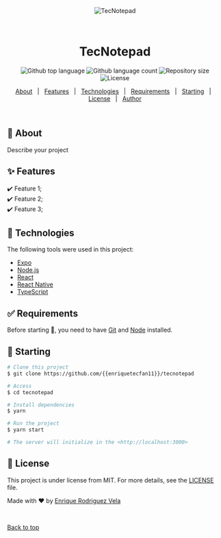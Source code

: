 <div align="center" id="top"> 
  <img src="./.github/app.gif" alt="TecNotepad" />

  &#xa0;

  <!-- <a href="https://tecnotepad.netlify.app">Demo</a> -->
</div>

<h1 align="center">TecNotepad</h1>

<p align="center">
  <img alt="Github top language" src="https://img.shields.io/github/languages/top/{{enriquetecfan11}}/tecnotepad?color=56BEB8">

  <img alt="Github language count" src="https://img.shields.io/github/languages/count/{{enriquetecfan11}}/tecnotepad?color=56BEB8">

  <img alt="Repository size" src="https://img.shields.io/github/repo-size/{{enriquetecfan11}}/tecnotepad?color=56BEB8">

  <img alt="License" src="https://img.shields.io/github/license/{{enriquetecfan11}}/tecnotepad?color=56BEB8">

  <!-- <img alt="Github issues" src="https://img.shields.io/github/issues/{{enriquetecfan11}}/tecnotepad?color=56BEB8" /> -->

  <!-- <img alt="Github forks" src="https://img.shields.io/github/forks/{{enriquetecfan11}}/tecnotepad?color=56BEB8" /> -->

  <!-- <img alt="Github stars" src="https://img.shields.io/github/stars/{{enriquetecfan11}}/tecnotepad?color=56BEB8" /> -->
</p>

<!-- Status -->

<!-- <h4 align="center"> 
	🚧  TecNotepad 🚀 Under construction...  🚧
</h4> 

<hr> -->

<p align="center">
  <a href="#dart-about">About</a> &#xa0; | &#xa0; 
  <a href="#sparkles-features">Features</a> &#xa0; | &#xa0;
  <a href="#rocket-technologies">Technologies</a> &#xa0; | &#xa0;
  <a href="#white_check_mark-requirements">Requirements</a> &#xa0; | &#xa0;
  <a href="#checkered_flag-starting">Starting</a> &#xa0; | &#xa0;
  <a href="#memo-license">License</a> &#xa0; | &#xa0;
  <a href="https://github.com/{{enriquetecfan11}}" target="_blank">Author</a>
</p>

<br>

## :dart: About ##

Describe your project

## :sparkles: Features ##

:heavy_check_mark: Feature 1;\
:heavy_check_mark: Feature 2;\
:heavy_check_mark: Feature 3;

## :rocket: Technologies ##

The following tools were used in this project:

- [Expo](https://expo.io/)
- [Node.js](https://nodejs.org/en/)
- [React](https://pt-br.reactjs.org/)
- [React Native](https://reactnative.dev/)
- [TypeScript](https://www.typescriptlang.org/)

## :white_check_mark: Requirements ##

Before starting :checkered_flag:, you need to have [Git](https://git-scm.com) and [Node](https://nodejs.org/en/) installed.

## :checkered_flag: Starting ##

```bash
# Clone this project
$ git clone https://github.com/{{enriquetecfan11}}/tecnotepad

# Access
$ cd tecnotepad

# Install dependencies
$ yarn

# Run the project
$ yarn start

# The server will initialize in the <http://localhost:3000>
```

## :memo: License ##

This project is under license from MIT. For more details, see the [LICENSE](LICENSE.md) file.


Made with :heart: by <a href="https://github.com/{{enriquetecfan11}}" target="_blank">Enrique Rodriguez Vela</a>

&#xa0;

<a href="#top">Back to top</a>
